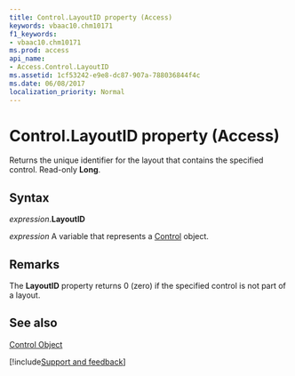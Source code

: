 ```yaml
---
title: Control.LayoutID property (Access)
keywords: vbaac10.chm10171
f1_keywords:
- vbaac10.chm10171
ms.prod: access
api_name:
- Access.Control.LayoutID
ms.assetid: 1cf53242-e9e8-dc87-907a-788036844f4c
ms.date: 06/08/2017
localization_priority: Normal
---
```



# Control.LayoutID property (Access)

Returns the unique identifier for the layout that contains the specified control. Read-only  **Long**.


## Syntax

_expression_.**LayoutID**

_expression_ A variable that represents a [Control](Access.Control.md) object.


## Remarks

The  **LayoutID** property returns 0 (zero) if the specified control is not part of a layout.


## See also


[Control Object](Access.Control.md)

[!include[Support and feedback](~/includes/feedback-boilerplate.md)]